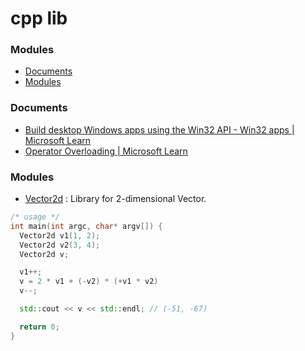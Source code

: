# cpp lib

### Modules

* [Documents](#documents)
* [Modules](#modules)

### Documents
- [Build desktop Windows apps using the Win32 API - Win32 apps | Microsoft Learn](https://learn.microsoft.com/en-us/windows/win32/)
- [Operator Overloading | Microsoft Learn](https://learn.microsoft.com/en-us/cpp/cpp/operator-overloading?view=msvc-170)

### Modules
- [Vector2d](./Vector2d.hpp) : Library for 2-dimensional Vector.
```cpp:main.cpp
/* usage */
int main(int argc, char* argv[]) {
  Vector2d v1(1, 2);
  Vector2d v2(3, 4);
  Vector2d v;

  v1++;
  v = 2 * v1 + (-v2) * (+v1 * v2)
  v--;

  std::cout << v << std::endl; // (-51, -67)

  return 0;
}
```
